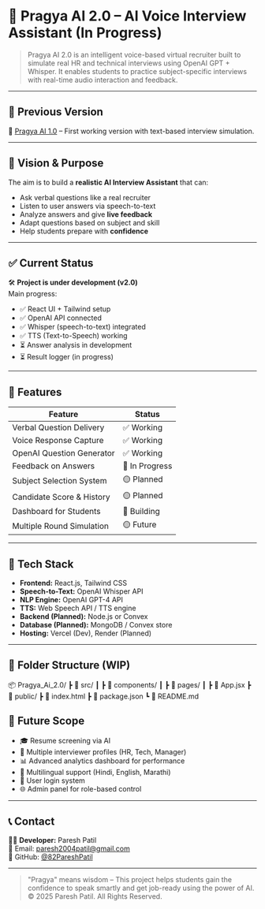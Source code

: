 # 🤖 Pragya AI 2.0 – AI Voice Interview Assistant (In Progress)

> Pragya AI 2.0 is an intelligent voice-based virtual recruiter built to simulate real HR and technical interviews using OpenAI GPT + Whisper. It enables students to practice subject-specific interviews with real-time audio interaction and feedback.

---

## 🔁 Previous Version

🧠 [Pragya AI 1.0](https://github.com/82PareshPatil/Pragya-Ai) – First working version with text-based interview simulation.

---

## 🚀 Vision & Purpose

The aim is to build a **realistic AI Interview Assistant** that can:
- Ask verbal questions like a real recruiter
- Listen to user answers via speech-to-text
- Analyze answers and give **live feedback**
- Adapt questions based on subject and skill
- Help students prepare with **confidence**

---

## ✅ Current Status

🛠 **Project is under development (v2.0)**  
Main progress:

- ✅ React UI + Tailwind setup
- ✅ OpenAI API connected
- ✅ Whisper (speech-to-text) integrated
- ✅ TTS (Text-to-Speech) working
- ⏳ Answer analysis in development
- ⏳ Result logger (in progress)

---

## 🧠 Features

| Feature                        | Status       |
|-------------------------------|--------------|
| Verbal Question Delivery       | ✅ Working    |
| Voice Response Capture         | ✅ Working    |
| OpenAI Question Generator      | ✅ Working    |
| Feedback on Answers            | 🚧 In Progress |
| Subject Selection System       | 🟡 Planned    |
| Candidate Score & History      | 🟡 Planned    |
| Dashboard for Students         | 🚧 Building   |
| Multiple Round Simulation      | 🟡 Future     |

---

## 🧰 Tech Stack

- **Frontend:** React.js, Tailwind CSS
- **Speech-to-Text:** OpenAI Whisper API
- **NLP Engine:** OpenAI GPT-4 API
- **TTS:** Web Speech API / TTS engine
- **Backend (Planned):** Node.js or Convex
- **Database (Planned):** MongoDB / Convex store
- **Hosting:** Vercel (Dev), Render (Planned)

---

## 🧱 Folder Structure (WIP)

📦 Pragya_Ai_2.0/
┣ 📂 src/
┃ ┣ 📂 components/
┃ ┣ 📂 pages/
┃ ┣ 📄 App.jsx
┣ 📂 public/
┣ 📄 index.html
┣ 📄 package.json
┗ 📄 README.md



## 🔮 Future Scope

- 🎓 Resume screening via AI
- 🎤 Multiple interviewer profiles (HR, Tech, Manager)
- 📊 Advanced analytics dashboard for performance
- 💬 Multilingual support (Hindi, English, Marathi)
- 🔐 User login system
- 🌐 Admin panel for role-based control

---

## 📞 Contact

👨‍💻 **Developer:** Paresh Patil  
📧 Email: [paresh2004patil@gmail.com](mailto:paresh2004patil@gmail.com)  
🔗 GitHub: [@82PareshPatil](https://github.com/82PareshPatil)

---

> "Pragya" means wisdom – This project helps students gain the confidence to speak smartly and get job-ready using the power of AI.  
> © 2025 Paresh Patil. All Rights Reserved.
